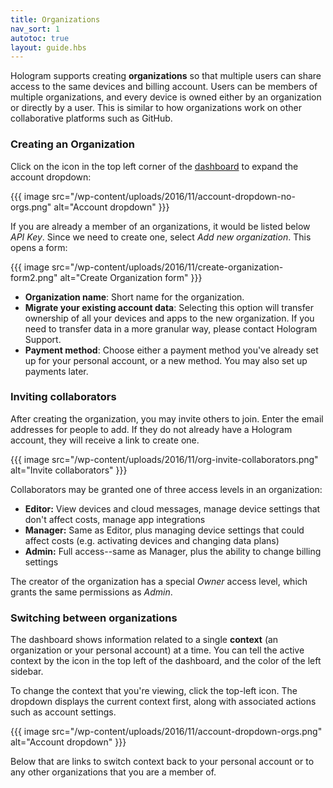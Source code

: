 ```yaml
---
title: Organizations
nav_sort: 1
autotoc: true
layout: guide.hbs
---
```


Hologram supports creating **organizations** so that multiple users can share
access to the same devices and billing account. Users can be members of multiple
organizations, and every device is owned either by an organization or directly
by a user.  This is similar to how organizations work on other collaborative
platforms such as GitHub.

### Creating an Organization

Click on the icon in the top left corner of the
[dashboard](https://dashboard.hologram.io) to expand the account
dropdown:

{{{ image src="/wp-content/uploads/2016/11/account-dropdown-no-orgs.png"
    alt="Account dropdown" }}}

If you are already a member of an organizations, it would be listed below
*API Key*. Since we need to create one, select *Add new organization*. This
opens a form:

{{{ image src="/wp-content/uploads/2016/11/create-organization-form2.png"
    alt="Create Organization form" }}}

* **Organization name**: Short name for the organization.
* **Migrate your existing account data**: Selecting this option will transfer
  ownership of all your devices and apps to the new organization. If you need
  to transfer data in a more granular way, please contact Hologram Support.
* **Payment method**: Choose either a payment method you've already set up for
  your personal account, or a new method. You may also set up payments later.

### Inviting collaborators

After creating the organization, you may invite others to join. Enter the email
addresses for people to add. If they do not already have a Hologram account,
they will receive a link to create one.

{{{ image src="/wp-content/uploads/2016/11/org-invite-collaborators.png"
    alt="Invite collaborators" }}}

Collaborators may be granted one of three access levels in an organization:

* **Editor:** View devices and cloud messages, manage device settings that don't
  affect costs, manage app integrations
* **Manager:** Same as Editor, plus managing device settings that could affect
  costs (e.g. activating devices and changing data plans)
* **Admin:** Full access--same as Manager, plus the ability to change billing
  settings

The creator of the organization has a special *Owner* access level, which grants
the same permissions as *Admin*.

### Switching between organizations

The dashboard shows information related to a single **context** (an organization or your
personal account) at a time.
You can tell the active context by the icon in the top left of the dashboard,
and the color of the left sidebar.

To change the context that you're viewing, click the top-left icon. The
dropdown displays the current context first, along with associated actions such
as account settings.

{{{ image src="/wp-content/uploads/2016/11/account-dropdown-orgs.png"
    alt="Account dropdown" }}}

Below that are links to switch context back to your personal account or to any
other organizations that you are a member of.


